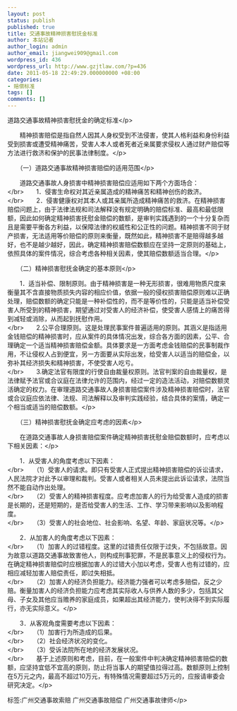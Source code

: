 ```yaml
---
layout: post
status: publish
published: true
title: 交通事故精神损害慰抚金标准
author: 本站记者
author_login: admin
author_email: jiangwei909@gmail.com
wordpress_id: 436
wordpress_url: http://www.gzjtlaw.com/?p=436
date: 2011-05-18 22:49:29.000000000 +08:00
categories:
- 赔偿标准
tags: []
comments: []
---
```

<p>道路交通事故精神损害慰抚金的确定标准<&#47;p><p>　　精神损害赔偿是指自然人因其人身权受到不法侵害，使其人格利益和身份利益受到损害或遭受精神痛苦，受害人本人或者死者近亲属要求侵权人通过财产赔偿等方法进行救济和保护的民事法律制度。<&#47;p><p>　　（一）道路交通事故精神损害赔偿的适用范围<&#47;p><p>　　道路交通事故人身损害中精神损害赔偿应适用如下两个方面场合：<br><&#47;br>　　1．侵害生命权对其近亲属造成的精神痛苦和精神创伤的救济。<br><&#47;br>　　2．侵害健康权对其本人或其亲属所造成精神痛苦的救济。在精神损害赔偿问题上，由于法律法规和司法解释没有规定明确的赔偿标准、最高和最低限额，因此如何确定精神损害抚慰金赔偿的数额，是审判实践遇到的一个十分复杂而且是需要平衡各方利益，以保障法律的权威性和公正性的问题。精神损害不同于财产损害，无法适用等价赔偿的原则来衡量，既然如此，精神损害不是赔得越多越好，也不是越少越好，因此，确定精神损害赔偿数额应在坚持一定原则的基础上，依照具体的案件情况，综合考虑各种相关因素，使其赔偿数额适当合理。<&#47;p><p>　　（二）精神损害慰抚金确定的基本原则<&#47;p><p>　　1．适当补偿、限制原则。由于精神损害是一种无形损害，很难用物质尺度来衡量其不含直接物质损失内容的相应价值，依据一般的侵权损害赔偿原则难以正确处理，赔偿数额的确定只能是一种补偿性的，而不是等价性的，只能是适当补偿受害人所受到的精神损害，期望通过对受害人的经济补偿，使受害人感情上的痛苦得到减轻或消除，从而起到抚慰作用。<br><&#47;br>　　2.公平合理原则。这是处理民事案件普遍适用的原则。其涵义是指适用金钱赔偿的精神损害时，应从案件的具体情况出发，综合各方面的因素，公平、合理确定一个适当精神损害赔偿金额。具体要求是一方面考虑金钱赔偿的民事制裁作用，不让侵权人占到便宜，另一方面要从实际出发，给受害人以适当的赔偿金，以弥补其经济损失和精神损害，不使受害人吃亏。<br><&#47;br>　　3.确定法官有限度的行使自由裁量权原则。法官判案的自由裁量权，是法律赋予法官或合议庭在法律允许的范围内，经过一定的造法活动，对赔偿数额灵活确定的权力。在审理道路交通事故人身损害赔偿案件涉及精神损害赔偿时，法官或合议庭应依法律、法规、司法解释以及审判实践经验，结合具体的案情，确定一个相当或适当的赔偿数额。<&#47;p><p>　　（三）精神损害慰抚金确定应考虑的因素<&#47;p><p>　　在道路交通事故人身损害赔偿案件确定精神损害抚慰金赔偿数额时，应考虑以下相关因素：<&#47;p><p>　　1．从受害人的角度考虑以下因素：<br><&#47;br>　　（1）受害人的请求。即只有受害人正式提出精神损害赔偿的诉讼请求，人民法院才对此予以审理和裁判。受害人或者相关人员未提出此诉讼请求，法院当然不能自动作出处理。<br><&#47;br>　　（2）受害人的精神损害程度。应考虑加害人的行为给受害人造成的损害是长期的，还是短期的，是否给受害人的生活、工作、学习带来影响以及影响程度。<br><&#47;br>　　（3）受害人的社会地位、社会影响、名望、年龄、家庭状况等。<&#47;p><p>　　2．从加害人的角度考虑以下因素：<br><&#47;br>　　（1）加害人的过错程度。这里的过错责任仅限于过失，不包括故意。因为故意以道路交通事故致害他人，则构成刑事犯罪，不是民事意义上的侵权行为。在确定精神损害赔偿时应根据加害人的过错大小加以考虑，受害人也有过错的，应相应减轻加害人赔偿责任，即过失相抵。<br><&#47;br>　　（2）加害人的经济负担能力。经济能力强者可以考虑多赔偿，反之少赔。衡量加害人的经济负担能力应考虑其实际收人与供养人数的多少，包括其父母、子女及其他应当赡养的家庭成员，如果超出其经济能力，使判决得不到实际履行，亦无实际意义。<&#47;p><p>　　3．从客观角度需要考虑以下因素：<br><&#47;br>　　（1）加害行为所造成的后果。<br><&#47;br>　　（2）社会经济状况的变化。<br><&#47;br>　　（3）受诉法院所在地的经济发展状况。<br><&#47;br>　　基于上述原则和考虑，目前，在一般案件中判决确定精神损害赔偿的数额，应坚持宜低不宜高的原则，防止将当事人的期望值拉得过高。数额原则上控制在5万元之内，最高不超过10万元，有特殊情况需要超过5万元的，应报请审委会研究决定。<&#47;p><br&#47;><p>标签:广州交通事故索赔 广州交通事故赔偿 广州交通事故律师<&#47;p>
